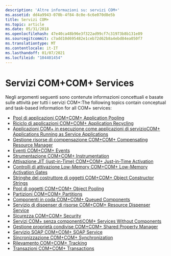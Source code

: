 ```yaml
---
description: 'Altre informazioni su: servizi COM+'
ms.assetid: dd4a9943-070b-4f84-8c0e-6c6e070d8e5b
title: Servizi COM+
ms.topic: article
ms.date: 05/31/2018
ms.openlocfilehash: 47e40ca48b96e3f322ad99cf7c31973b8b131e89
ms.sourcegitcommit: c7add10d695482e1ceb72d62b8a4ebd84ea050f7
ms.translationtype: MT
ms.contentlocale: it-IT
ms.lasthandoff: 01/07/2021
ms.locfileid: "104401454"
---
```

# <a name="com-services"></a><span data-ttu-id="86035-103">Servizi COM+</span><span class="sxs-lookup"><span data-stu-id="86035-103">COM+ Services</span></span>

<span data-ttu-id="86035-104">Negli argomenti seguenti sono contenute informazioni concettuali e basate sulle attività per tutti i servizi COM+:</span><span class="sxs-lookup"><span data-stu-id="86035-104">The following topics contain conceptual and task-based information for all COM+ services:</span></span>

-   [<span data-ttu-id="86035-105">Pool di applicazioni COM+</span><span class="sxs-lookup"><span data-stu-id="86035-105">COM+ Application Pooling</span></span>](com--application-pooling.md)
-   [<span data-ttu-id="86035-106">Riciclo di applicazioni COM+</span><span class="sxs-lookup"><span data-stu-id="86035-106">COM+ Application Recycling</span></span>](com--application-recycling.md)
-   [<span data-ttu-id="86035-107">Applicazioni COM+ in esecuzione come applicazioni di servizio</span><span class="sxs-lookup"><span data-stu-id="86035-107">COM+ Applications Running as Service Applications</span></span>](com--applications-running-as-service-applications.md)
-   [<span data-ttu-id="86035-108">Gestione risorse di compensazione COM+</span><span class="sxs-lookup"><span data-stu-id="86035-108">COM+ Compensating Resource Manager</span></span>](com--compensating-resource-manager.md)
-   [<span data-ttu-id="86035-109">Eventi COM+</span><span class="sxs-lookup"><span data-stu-id="86035-109">COM+ Events</span></span>](com--events.md)
-   [<span data-ttu-id="86035-110">Strumentazione COM+</span><span class="sxs-lookup"><span data-stu-id="86035-110">COM+ Instrumentation</span></span>](com--instrumentation-concepts.md)
-   [<span data-ttu-id="86035-111">Attivazione JIT (just-in-Time) COM+</span><span class="sxs-lookup"><span data-stu-id="86035-111">COM+ Just-in-Time Activation</span></span>](com--just-in-time-activation.md)
-   [<span data-ttu-id="86035-112">Controlli di attivazione Low-Memory COM+</span><span class="sxs-lookup"><span data-stu-id="86035-112">COM+ Low-Memory Activation Gates</span></span>](com--low-memory-activation-gates.md)
-   [<span data-ttu-id="86035-113">Stringhe del costruttore di oggetti COM+</span><span class="sxs-lookup"><span data-stu-id="86035-113">COM+ Object Constructor Strings</span></span>](com--object-constructor-strings.md)
-   [<span data-ttu-id="86035-114">Pool di oggetti COM+</span><span class="sxs-lookup"><span data-stu-id="86035-114">COM+ Object Pooling</span></span>](com--object-pooling.md)
-   [<span data-ttu-id="86035-115">Partizioni COM+</span><span class="sxs-lookup"><span data-stu-id="86035-115">COM+ Partitions</span></span>](com--partitions.md)
-   [<span data-ttu-id="86035-116">Componenti in coda COM+</span><span class="sxs-lookup"><span data-stu-id="86035-116">COM+ Queued Components</span></span>](com--queued-components.md)
-   [<span data-ttu-id="86035-117">Servizio di dispenser di risorse COM+</span><span class="sxs-lookup"><span data-stu-id="86035-117">COM+ Resource Dispenser Service</span></span>](com--resource-dispenser-service.md)
-   [<span data-ttu-id="86035-118">Sicurezza COM+</span><span class="sxs-lookup"><span data-stu-id="86035-118">COM+ Security</span></span>](com--security.md)
-   [<span data-ttu-id="86035-119">Servizi COM+ senza componenti</span><span class="sxs-lookup"><span data-stu-id="86035-119">COM+ Services Without Components</span></span>](com--services-without-components.md)
-   [<span data-ttu-id="86035-120">Gestione proprietà condivise COM+</span><span class="sxs-lookup"><span data-stu-id="86035-120">COM+ Shared Property Manager</span></span>](com--shared-property-manager.md)
-   [<span data-ttu-id="86035-121">Servizio SOAP COM+</span><span class="sxs-lookup"><span data-stu-id="86035-121">COM+ SOAP Service</span></span>](com--soap-service.md)
-   [<span data-ttu-id="86035-122">Sincronizzazione COM+</span><span class="sxs-lookup"><span data-stu-id="86035-122">COM+ Synchronization</span></span>](com--synchronization.md)
-   [<span data-ttu-id="86035-123">Rilevamento COM+</span><span class="sxs-lookup"><span data-stu-id="86035-123">COM+ Tracking</span></span>](com--tracking.md)
-   [<span data-ttu-id="86035-124">Transazioni COM+</span><span class="sxs-lookup"><span data-stu-id="86035-124">COM+ Transactions</span></span>](com--transactions.md)

 

 



